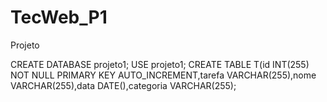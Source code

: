 # TecWeb_P1
Projeto

CREATE DATABASE projeto1;
USE projeto1;
CREATE TABLE T(id INT(255) NOT NULL PRIMARY KEY AUTO_INCREMENT,tarefa VARCHAR(255),nome VARCHAR(255),data DATE(),categoria VARCHAR(255);


